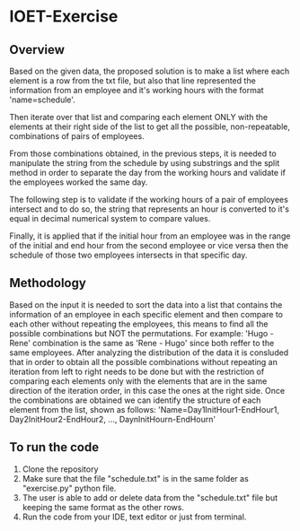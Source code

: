 # IOET-Exercise

## Overview
Based on the given data, the proposed solution is to make a list where each element is a row from the txt file, but also that line represented the information from an employee and it's working hours with the format 'name=schedule'.

Then iterate over that list and comparing each element ONLY with the elements at their right side of the list to get all the possible, non-repeatable, combinations of pairs of employees.

From those combinations obtained, in the previous steps, it is needed to manipulate the string from the schedule by using substrings and the split method in order to separate the day from the working hours and validate if the employees worked the same day.

The following step is to validate if the working hours of a pair of employees intersect and to do so, the string that represents an hour is converted to it's equal in decimal numerical system to compare values.

Finally, it is applied that if the initial hour from an employee was in the range of the initial and end hour from the second employee or vice versa then the schedule of those two employees intersects in that specific day.


## Methodology
Based on the input it is needed to sort the data into a list that contains the information of an employee in each specific element and then compare to each other without repeating the employees, this means to find all the possible combinations but NOT the permutations.
For example: 'Hugo - Rene' combination is the same as 'Rene - Hugo' since both reffer to the same employees.
After analyzing the distribution of the data it is consluded that in order to obtain all the possible combinations without repeating an iteration from left to right needs to be done but with the restriction of comparing each elements only with the elements that are in the same direction of the iteration order, in this case the ones at the right side. 
Once the combinations are obtained we can identify the structure of each element from the list, shown as follows:
'Name=Day1InitHour1-EndHour1, Day2InitHour2-EndHour2, ..., DaynInitHourn-EndHourn'


## To run the code
1. Clone the repository
2. Make sure that the file "schedule.txt" is in the same folder as "exercise.py" python file.
3. The user is able to add or delete data from the "schedule.txt" file but keeping the same format as the other rows.
3. Run the code from your IDE, text editor or just from terminal.
